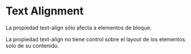 # Text Alignment

La propiedad text-align sólo afecta a elementos de bloque.

La propiedad text-align no tiene control sobre el layout de los elementos solo de su contenido.
